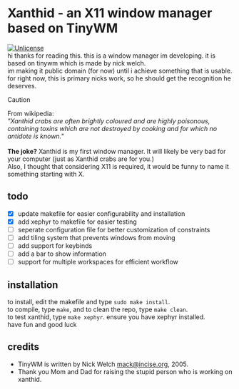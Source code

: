 Xanthid - an X11 window manager based on TinyWM
===============================================
[![Unlicense](https://img.shields.io/badge/License-unlicense-black.svg)](https://choosealicense.com/licenses/unlicense/)<br/>
hi thanks for reading this. this is a window manager im developing. it is based on tinywm which is made by nick welch.<br/>
im making it public domain (for now) until i achieve something that is usable.<br/>
for right now, this is primary nicks work, so he should get the recognition he deserves.<br/>

> [!CAUTION]
> From wikipedia:<br/>
> *"Xanthid crabs are often brightly coloured and are highly poisonous, containing toxins which are not destroyed by cooking and for which no antidote is known."*<br/><br/>
> **The joke?** Xanthid is my first window manager. It will likely be very bad for your computer (just as Xanthid crabs are for you.) <br/>
> Also, I thought that considering X11 is required, it would be funny to name it something starting with X.

todo
----
- [x] update makefile for easier configurability and installation
- [x] add xephyr to makefile for easier testing
- [ ] seperate configuration file for better customization of constraints
- [ ] add tiling system that prevents windows from moving
- [ ] add support for keybinds
- [ ] add a bar to show information
- [ ] support for multiple workspaces for efficient workflow

installation
------------
to install, edit the makefile and type `sudo make install`.<br/>
to compile, type `make`, and to clean the repo, type `make clean`.<br/>
to test xanthid, type `make xephyr`. ensure you have xephyr installed.<br/>
have fun and good luck

credits
-------
* TinyWM is written by Nick Welch <mack@incise.org>, 2005.
* Thank you Mom and Dad for raising the stupid person who is working on xanthid.

